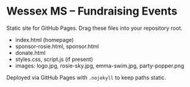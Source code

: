 # Wessex MS – Fundraising Events

Static site for GitHub Pages. Drag these files into your repository root.

- index.html (homepage)
- sponsor-rosie.html, sponsor.html
- donate.html
- styles.css, script.js (if present)
- images: logo.jpg, rosie-sky.jpg, emma-swim.jpg, party-popper.png

Deployed via GitHub Pages with `.nojekyll` to keep paths static.
